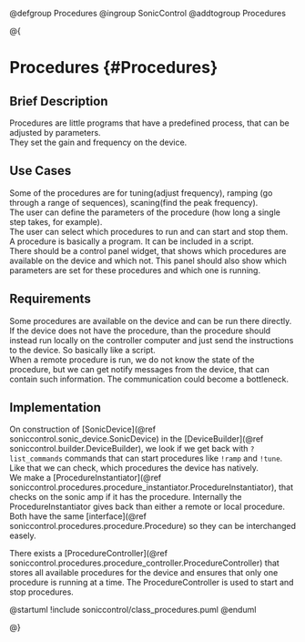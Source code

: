 @defgroup Procedures
@ingroup SonicControl
@addtogroup Procedures

@{

# Procedures {#Procedures}

## Brief Description

Procedures are little programs that have a predefined process, that can be adjusted by parameters.  
They set the gain and frequency on the device.

## Use Cases

Some of the procedures are for tuning(adjust frequency), ramping (go through a range of sequences), scaning(find the peak frequency).  
The user can define the parameters of the procedure (how long a single step takes, for example).  
The user can select which procedures to run and can start and stop them.  
A procedure is basically a program. It can be included in a script.  
There should be a control panel widget, that shows which procedures are available on the device and which not. This panel should also show which parameters are set for these procedures and which one is running.

## Requirements

Some procedures are available on the device and can be run there directly. If the device does not have the procedure, than the procedure should instead run locally on the controller computer and just send the instructions to the device. So basically like a script.  
When a remote procedure is run, we do not know the state of the procedure, but we can get notify messages from the device, that can contain such information.
The communication could become a bottleneck.

## Implementation

On construction of [SonicDevice](@ref soniccontrol.sonic_device.SonicDevice) in the [DeviceBuilder](@ref soniccontrol.builder.DeviceBuilder), we look if we get back with `?list_commands` commands that can start procedures like `!ramp` and `!tune`. Like that we can check, which procedures the device has natively.  
We make a [ProcedureInstantiator](@ref soniccontrol.procedures.procedure_instantiator.ProcedureInstantiator), that checks on the sonic amp if it has the procedure. Internally the ProcedureInstantiator gives back than either a remote or local procedure. Both have the same [interface](@ref soniccontrol.procedures.procedure.Procedure) so they can be interchanged easely. 

There exists a [ProcedureController](@ref soniccontrol.procedures.procedure_controller.ProcedureController) that stores all available procedures for the device and ensures that only one procedure is running at a time. The ProcedureController is used to start and stop procedures.

@startuml
!include soniccontrol/class_procedures.puml
@enduml

@}